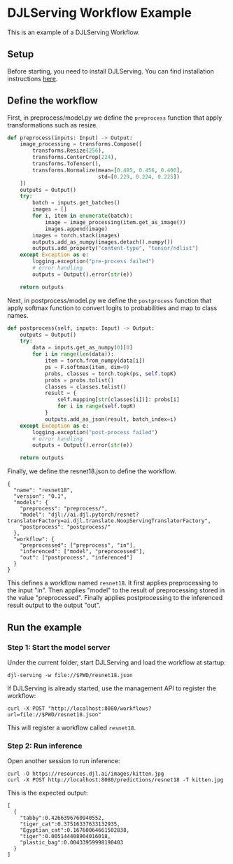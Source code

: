 # DJLServing Workflow Example

This is an example of a DJLServing Workflow. 

## Setup

Before starting, you need to install DJLServing. You can find installation instructions
[here](https://github.com/deepjavalibrary/djl-serving#installation).

## Define the workflow

First, in preprocess/model.py we define the `preprocess` function that apply transformations such as resize.

```python
def preprocess(inputs: Input) -> Output:
    image_processing = transforms.Compose([
        transforms.Resize(256),
        transforms.CenterCrop(224),
        transforms.ToTensor(),
        transforms.Normalize(mean=[0.485, 0.456, 0.406],
                             std=[0.229, 0.224, 0.225])
    ])
    outputs = Output()
    try:
        batch = inputs.get_batches()
        images = []
        for i, item in enumerate(batch):
            image = image_processing(item.get_as_image())
            images.append(image)
        images = torch.stack(images)
        outputs.add_as_numpy(images.detach().numpy())
        outputs.add_property("content-type", "tensor/ndlist")
    except Exception as e:
        logging.exception("pre-process failed")
        # error handling
        outputs = Output().error(str(e))

    return outputs
```

Next, in postprocess/model.py we define the `postprocess` function that apply softmax function to convert
logits to probabilities and map to class names.

```python
def postprocess(self, inputs: Input) -> Output:
    outputs = Output()
    try:
        data = inputs.get_as_numpy(0)[0]
        for i in range(len(data)):
            item = torch.from_numpy(data[i])
            ps = F.softmax(item, dim=0)
            probs, classes = torch.topk(ps, self.topK)
            probs = probs.tolist()
            classes = classes.tolist()
            result = {
                self.mapping[str(classes[i])]: probs[i]
                for i in range(self.topK)
            }
            outputs.add_as_json(result, batch_index=i)
    except Exception as e:
        logging.exception("post-process failed")
        # error handling
        outputs = Output().error(str(e))

    return outputs
```

Finally, we define the resnet18.json to define the workflow.

```
{
  "name": "resnet18",
  "version": "0.1",
  "models": {
    "preprocess": "preprocess/",
    "model": "djl://ai.djl.pytorch/resnet?translatorFactory=ai.djl.translate.NoopServingTranslatorFactory",
    "postprocess": "postprocess/"
  },
  "workflow": {
    "preprocessed": ["preprocess", "in"],
    "inferenced": ["model", "preprocessed"],
    "out": ["postprocess", "inferenced"]
  }
}
```

This defines a workflow named `resnet18`. It first applies preprocessing to the input "in".
Then applies "model" to the result of preprocessing stored in the value "preprocessed".
Finally applies postprocessing to the inferenced result output to the output "out".

## Run the example

### Step 1: Start the model server

Under the current folder, start DJLServing and load the workflow at startup:

```
djl-serving -w file://$PWD/resnet18.json
```

If DJLServing is already started, use the management API to register the workflow:

```
curl -X POST "http://localhost:8080/workflows?url=file://$PWD/resnet18.json"
```

This will register a workflow called `resnet18`.

### Step 2: Run inference

Open another session to run inference:

```
curl -O https://resources.djl.ai/images/kitten.jpg
curl -X POST http://localhost:8080/predictions/resnet18 -T kitten.jpg
```

This is the expected output:

```
[
  {
    "tabby":0.4266396760940552,
    "tiger_cat":0.37516337633132935,
    "Egyptian_cat":0.16760064661502838,
    "tiger":0.005144408904016018,
    "plastic_bag":0.00433959998190403
  }
]
```
